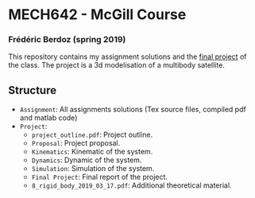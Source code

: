 # MECH642 - McGill Course 
### Frédéric Berdoz (spring 2019)

This repository contains my assignment solutions and the [final project](/Project/Final%20Report/Berdoz_642_final_report.pdf) of the class.
The project is a 3d modelisation of a multibody satellite.

## Structure
- `Assignment`: All assignments solutions (Tex source files, compiled pdf and matlab code)
- `Project`:
    - `project_outline.pdf`: Project outline.
    - `Proposal`: Project proposal.
    - `Kinematics`: Kinematic of the system.
    - `Dynamics`: Dynamic of the system.
    - `Simulation`: Simulation of the system.
    - `Final Project`: Final report of the project.
    - `8_rigid_body_2019_03_17.pdf`: Additional theoretical material.
